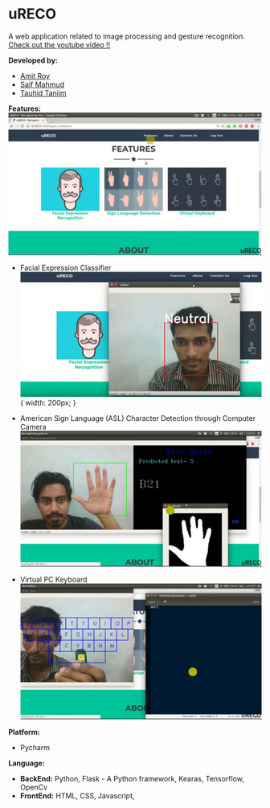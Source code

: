 # uRECO
A web application related to image processing and gesture recognition.
[Check out the youtube video !!](https://youtu.be/nhyKpvAZZts)

**Developed by:**
- [Amit Roy](https://amitroy7781.github.io)
- [Saif Mahmud](https://saif-mahmud.github.io)
- [Tauhid Tanjim](https://github.com/Tanjim13)

**Features:**
![Features](features.png?raw=true "Title")  



- Facial Expression Classifier
![Facial Expression Classifier](facial_expression_classifier.png?raw=true "Title")  { width: 200px; }



- American Sign Language (ASL) Character Detection through Computer Camera
![American Sign Language Character Detection](asl_digit_recognition.png?raw=true "Title")


- Virtual PC Keyboard
![Virtual PC Keyboard](virtual_keyboard.png?raw=true "Title")

**Platform:**
- Pycharm

**Language:**
- **BackEnd:** Python, Flask - A Python framework, Kearas, Tensorflow, OpenCv
- **FrontEnd:** HTML, CSS, Javascript,

